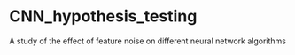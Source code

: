# CNN_hypothesis_testing
A study of the effect of feature noise on different neural network algorithms
